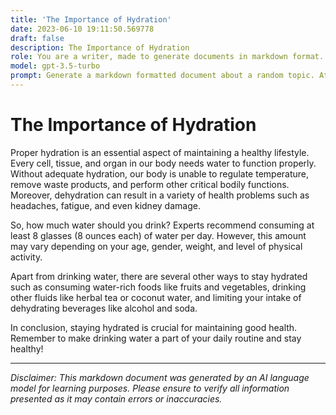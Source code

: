 ```yaml
---
title: 'The Importance of Hydration'
date: 2023-06-10 19:11:50.569778
draft: false
description: The Importance of Hydration
role: You are a writer, made to generate documents in markdown format. It is very important that all of the documents you generate are in valid markdown format.
model: gpt-3.5-turbo
prompt: Generate a markdown formatted document about a random topic. At the bottom, include a disclaimer explaining that the document was generated by you. The first line of the document should be the title. Make sure that the entire document is in proper markdown format, using a mix of various tags to make the document visually appealing.
---
```


# The Importance of Hydration 

Proper hydration is an essential aspect of maintaining a healthy lifestyle. Every cell, tissue, and organ in our body needs water to function properly. Without adequate hydration, our body is unable to regulate temperature, remove waste products, and perform other critical bodily functions. Moreover, dehydration can result in a variety of health problems such as headaches, fatigue, and even kidney damage. 

So, how much water should you drink? Experts recommend consuming at least 8 glasses (8 ounces each) of water per day. However, this amount may vary depending on your age, gender, weight, and level of physical activity. 

Apart from drinking water, there are several other ways to stay hydrated such as consuming water-rich foods like fruits and vegetables, drinking other fluids like herbal tea or coconut water, and limiting your intake of dehydrating beverages like alcohol and soda. 

In conclusion, staying hydrated is crucial for maintaining good health. Remember to make drinking water a part of your daily routine and stay healthy!

---

*Disclaimer: This markdown document was generated by an AI language model for learning purposes. Please ensure to verify all information presented as it may contain errors or inaccuracies.*